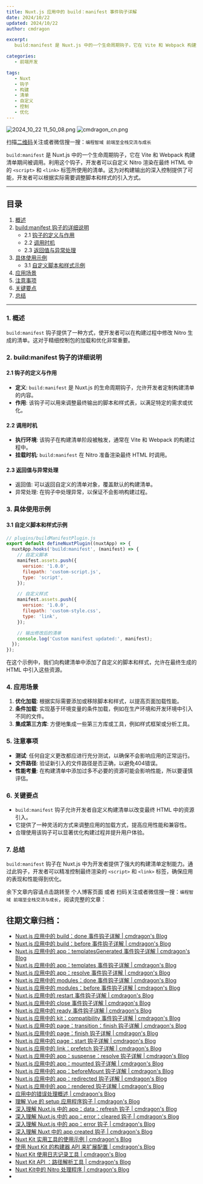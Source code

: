 ```yaml
---
title: Nuxt.js 应用中的 build：manifest 事件钩子详解
date: 2024/10/22
updated: 2024/10/22
author: cmdragon

excerpt:
   build:manifest 是 Nuxt.js 中的一个生命周期钩子，它在 Vite 和 Webpack 构建清单期间被调用。利用这个钩子，开发者可以自定义 Nitro 渲染在最终 HTML 中的标签所使用的清单。这为对构建输出的深入控制提供了可能，开发者可以根据实际需要调整脚本和样式的引入方式。

categories:
   - 前端开发

tags:
   - Nuxt
   - 钩子
   - 构建
   - 清单
   - 自定义
   - 控制
   - 优化
---
```


<img src="https://static.amd794.com/blog/images/2024_10_22 11_50_08.png@blog" title="2024_10_22 11_50_08.png" alt="2024_10_22 11_50_08.png"/>

<img src="https://api2.cmdragon.cn/upload/cmder/20250304_012821924.jpg" title="cmdragon_cn.png" alt="cmdragon_cn.png"/>


扫描[二维码](https://api2.cmdragon.cn/upload/cmder/20250304_012821924.jpg)关注或者微信搜一搜：`编程智域 前端至全栈交流与成长`



`build:manifest` 是 Nuxt.js 中的一个生命周期钩子，它在 Vite 和 Webpack 构建清单期间被调用。利用这个钩子，开发者可以自定义 Nitro 渲染在最终 HTML 中的 `<script>` 和 `<link>` 标签所使用的清单。这为对构建输出的深入控制提供了可能，开发者可以根据实际需要调整脚本和样式的引入方式。

---

## 目录

1. [概述](#1-概述)
2. [build:manifest 钩子的详细说明](#2-buildmanifest-钩子的详细说明)
   - 2.1 [钩子的定义与作用](#21-钩子的定义与作用)
   - 2.2 [调用时机](#22-调用时机)
   - 2.3 [返回值与异常处理](#23-返回值与异常处理)
3. [具体使用示例](#3-具体使用示例)
   - 3.1 [自定义脚本和样式示例](#31-自定义脚本和样式示例)
4. [应用场景](#4-应用场景)
5. [注意事项](#5-注意事项)
6. [关键要点](#6-关键要点)
7. [总结](#7-总结)

---

### 1. 概述

`build:manifest` 钩子提供了一种方式，使开发者可以在构建过程中修改 Nitro 生成的清单。这对于精细控制包的加载和优化非常重要。

### 2. build:manifest 钩子的详细说明

#### 2.1 钩子的定义与作用

- **定义**: `build:manifest` 是 Nuxt.js 的生命周期钩子，允许开发者定制构建清单的内容。
- **作用**: 该钩子可以用来调整最终输出的脚本和样式表，以满足特定的需求或优化。

#### 2.2 调用时机

- **执行环境**: 该钩子在构建清单阶段被触发，通常在 Vite 和 Webpack 的构建过程中。
- **挂载时机**: `build:manifest` 在 Nitro 准备渲染最终 HTML 时调用。

#### 2.3 返回值与异常处理

- 返回值: 可以返回自定义的清单对象，覆盖默认的构建清单。
- 异常处理: 在钩子中处理异常，以保证不会影响构建过程。

### 3. 具体使用示例

#### 3.1 自定义脚本和样式示例

```javascript
// plugins/buildManifestPlugin.js
export default defineNuxtPlugin((nuxtApp) => {
  nuxtApp.hooks('build:manifest', (manifest) => {
    // 自定义脚本
    manifest.assets.push({
      version: '1.0.0',
      filepath: 'custom-script.js',
      type: 'script',
    });

    // 自定义样式
    manifest.assets.push({
      version: '1.0.0',
      filepath: 'custom-style.css',
      type: 'link',
    });

    // 输出修改后的清单
    console.log('Custom manifest updated:', manifest);
  });
});
```

在这个示例中，我们向构建清单中添加了自定义的脚本和样式，允许在最终生成的 HTML 中引入这些资源。

### 4. 应用场景

1. **优化加载**: 根据实际需要添加或移除脚本和样式，以提高页面加载性能。
2. **条件加载**: 实现基于环境变量的条件加载，例如在生产环境和开发环境中引入不同的文件。
3. **集成第三方库**: 方便地集成一些第三方库或工具，例如样式框架或分析工具。

### 5. 注意事项

- **测试**: 任何自定义更改都应进行充分测试，以确保不会影响应用的正常运行。
- **文件路径**: 验证新引入的文件路径是否正确，以避免404错误。
- **性能考量**: 在构建清单中添加过多不必要的资源可能会影响性能，所以要谨慎评估。

### 6. 关键要点

- `build:manifest` 钩子允许开发者自定义构建清单以改变最终 HTML 中的资源引入。
- 它提供了一种灵活的方式来调整应用的加载方式，提高应用性能和兼容性。
- 合理使用该钩子可以显著优化构建过程并提升用户体验。

### 7. 总结

`build:manifest` 钩子在 Nuxt.js 中为开发者提供了强大的构建清单定制能力。通过此钩子，开发者可以精准控制最终渲染的 `<script>` 和 `<link>` 标签，确保应用的表现和性能得到优化。

余下文章内容请点击跳转至 个人博客页面 或者 扫码关注或者微信搜一搜：`编程智域 前端至全栈交流与成长`，阅读完整的文章：

## 往期文章归档：

- [Nuxt.js 应用中的 build：done 事件钩子详解 | cmdragon's Blog](https://blog.cmdragon.cn/posts/41dece9c782c/)
- [Nuxt.js 应用中的 build：before 事件钩子详解 | cmdragon's Blog](https://blog.cmdragon.cn/posts/eb2bd3bbfab8/)
- [Nuxt.js 应用中的 app：templatesGenerated 事件钩子详解 | cmdragon's Blog](https://blog.cmdragon.cn/posts/b76b5d553a8b/)
- [Nuxt.js 应用中的 app：templates 事件钩子详解 | cmdragon's Blog](https://blog.cmdragon.cn/posts/ace6c53275c4/)
- [Nuxt.js 应用中的 app：resolve 事件钩子详解 | cmdragon's Blog](https://blog.cmdragon.cn/posts/9ea12f07cc2a/)
- [Nuxt.js 应用中的 modules：done 事件钩子详解 | cmdragon's Blog](https://blog.cmdragon.cn/posts/397fbad66fab/)
- [Nuxt.js 应用中的 modules：before 事件钩子详解 | cmdragon's Blog](https://blog.cmdragon.cn/posts/5b5669bca701/)
- [Nuxt.js 应用中的 restart 事件钩子详解 | cmdragon's Blog](https://blog.cmdragon.cn/posts/25888bf37a0f/)
- [Nuxt.js 应用中的 close 事件钩子详解 | cmdragon's Blog](https://blog.cmdragon.cn/posts/ec1665a791a5/)
- [Nuxt.js 应用中的 ready 事件钩子详解 | cmdragon's Blog](https://blog.cmdragon.cn/posts/37d771762c8f/)
- [Nuxt.js 应用中的 kit：compatibility 事件钩子详解 | cmdragon's Blog](https://blog.cmdragon.cn/posts/52224e8e71ec/)
- [Nuxt.js 应用中的 page：transition：finish 钩子详解 | cmdragon's Blog](https://blog.cmdragon.cn/posts/80acaed2b809/)
- [Nuxt.js 应用中的 page：finish 钩子详解 | cmdragon's Blog](https://blog.cmdragon.cn/posts/2e422732f13a/)
- [Nuxt.js 应用中的 page：start 钩子详解 | cmdragon's Blog](https://blog.cmdragon.cn/posts/9876204f1a7b/)
- [Nuxt.js 应用中的 link：prefetch 钩子详解 | cmdragon's Blog](https://blog.cmdragon.cn/posts/3821d8f8b93e/)
- [Nuxt.js 应用中的 app：suspense：resolve 钩子详解 | cmdragon's Blog](https://blog.cmdragon.cn/posts/aca9f9d7692b/)
- [Nuxt.js 应用中的 app：mounted 钩子详解 | cmdragon's Blog](https://blog.cmdragon.cn/posts/a07f12bddf8c/)
- [Nuxt.js 应用中的 app：beforeMount 钩子详解 | cmdragon's Blog](https://blog.cmdragon.cn/posts/bbdca1e3d9a5/)
- [Nuxt.js 应用中的 app：redirected 钩子详解 | cmdragon's Blog](https://blog.cmdragon.cn/posts/c83b294c7a07/)
- [Nuxt.js 应用中的 app：rendered 钩子详解 | cmdragon's Blog](https://blog.cmdragon.cn/posts/26479872ffdc/)
- [应用中的错误处理概述 | cmdragon's Blog](https://blog.cmdragon.cn/posts/5c9b317a962a/)
- [理解 Vue 的 setup 应用程序钩子 | cmdragon's Blog](https://blog.cmdragon.cn/posts/405db1302a23/)
- [深入理解 Nuxt.js 中的 app：data：refresh 钩子 | cmdragon's Blog](https://blog.cmdragon.cn/posts/6f0c4f34bc45/)
- [深入理解 Nuxt.js 中的 app：error：cleared 钩子 | cmdragon's Blog](https://blog.cmdragon.cn/posts/732d62232fb8/)
- [深入理解 Nuxt.js 中的 app：error 钩子 | cmdragon's Blog](https://blog.cmdragon.cn/posts/cb83a085e7a4/)
- [深入理解 Nuxt 中的 app created 钩子 | cmdragon's Blog](https://blog.cmdragon.cn/posts/188ad06ef45a/)
- [Nuxt Kit 实用工具的使用示例 | cmdragon's Blog](https://blog.cmdragon.cn/posts/a66da411afd2/)
- [使用 Nuxt Kit 的构建器 API 来扩展配置 | cmdragon's Blog](https://blog.cmdragon.cn/posts/f6e87c3cf111/)
- [Nuxt Kit 使用日志记录工具 | cmdragon's Blog](https://blog.cmdragon.cn/posts/37ad5a680e7d/)
- [Nuxt Kit API ：路径解析工具 | cmdragon's Blog](https://blog.cmdragon.cn/posts/441492dbf6ae/)
- [Nuxt Kit中的 Nitro 处理程序 | cmdragon's Blog](https://blog.cmdragon.cn/posts/2bd1fe409aca/)
-

